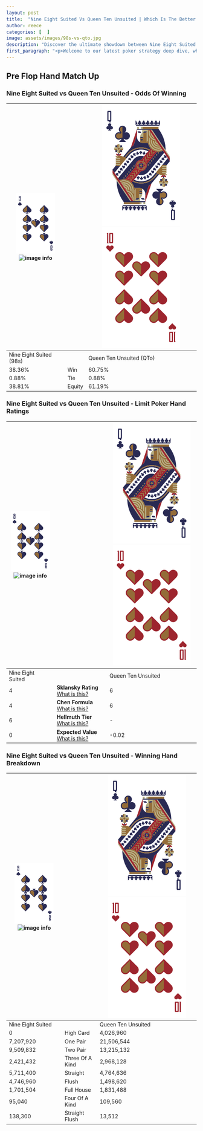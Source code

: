 ```yaml
---
layout: post
title:  "Nine Eight Suited Vs Queen Ten Unsuited | Which Is The Better Hand In Poker? A Complete Guide"
author: reece
categories: [  ]
image: assets/images/98s-vs-qto.jpg
description: "Discover the ultimate showdown between Nine Eight Suited and Queen Ten Unsuited in poker! Uncover the odds, strategies, and scenarios where one hand triumphs over the other. Get ready to up your poker game with this thrilling analysis."
first_paragraph: "<p>Welcome to our latest poker strategy deep dive, where we're pitting two distinct hands against each other in a high-stakes showdown: Nine Eight Suited vs Queen Ten Unsuited.</p><p>In the dynamic world of poker, every decision counts, and knowing which hand holds the upper hand is key to your success at the table.</p><p>In this article, we'll dissect these two hands, explore the scenarios where one dominates the other, and equip you with the knowledge to make strategic choices that can tip the odds in your favor.</p><p>Get ready to unravel the intriguing dynamics of these poker hands and elevate your game to new heights.</p>"
---
```




[comment]: # (sp0)

## Pre Flop Hand Match Up

<div class="table hand-ratings" markdown="1"> 



### Nine Eight Suited vs Queen Ten Unsuited - Odds Of Winning


    
| ![image info](assets/images/hand1/9.png) ![image info](assets/images/hand1/8s.png) |  | ![image info](assets/images/hand2/Q.png) ![image info](assets/images/hand2/To.png) |
| -------- | -------- | -------- |
| Nine Eight Suited (98s) |  | Queen Ten Unsuited (QTo) |
| 38.36% | Win | 60.75% |
| 0.88% | Tie | 0.88% |
| 38.81% | Equity | 61.19% |




[comment]: # (sp1)



### Nine Eight Suited vs Queen Ten Unsuited - Limit Poker Hand Ratings


    
| ![image info](assets/images/hand1/9.png) ![image info](assets/images/hand1/8s.png) |  | ![image info](assets/images/hand2/Q.png) ![image info](assets/images/hand2/To.png) |
| -------- | -------- | -------- |
| Nine Eight Suited |  | Queen Ten Unsuited |
| 4 | **Sklansky Rating** [What is this?](/sklansky-rating-explained) | 6 |
| 4 | **Chen Formula** [What is this?](/chen-formula-explained) | 6 |
| 6 | **Hellmuth Tier** [What is this?](/Hellmuth-tier-explained) | - |
| 0 | **Expected Value** [What is this?](/expected-value-explained) | -0.02 |




[comment]: # (sp2)



### Nine Eight Suited vs Queen Ten Unsuited - Winning Hand Breakdown


    
| ![image info](assets/images/hand1/9.png) ![image info](assets/images/hand1/8s.png) |  | ![image info](assets/images/hand2/Q.png) ![image info](assets/images/hand2/To.png) |
| -------- | -------- | -------- |
| Nine Eight Suited |  | Queen Ten Unsuited |
| 0 | High Card | 4,026,960 |
| 7,207,920 | One Pair | 21,506,544 |
| 9,509,832 | Two Pair | 13,215,132 |
| 2,421,432 | Three Of A Kind | 2,968,128 |
| 5,711,400 | Straight | 4,764,636 |
| 4,746,960 | Flush | 1,498,620 |
| 1,701,504 | Full House | 1,831,488 |
| 95,040 | Four Of A Kind | 109,560 |
| 138,300 | Straight Flush | 13,512 |




[comment]: # (sp3)



</div>

[comment]: # (sp4)



[comment]: # (sp5)

